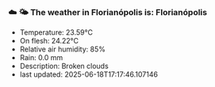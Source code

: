 ### ☁️ 🌤️  The weather in Florianópolis is: Florianópolis

- Temperature: 23.59°C
- On flesh: 24.22°C
- Relative air humidity: 85%
- Rain: 0.0 mm
- Description: Broken clouds
- last updated: 2025-06-18T17:17:46.107146
